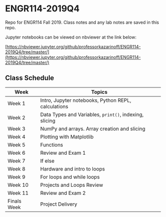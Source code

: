 # ENGR114-2019Q4

Repo for ENGR114 Fall 2019. Class notes and any lab notes are saved in this repo.

Jupyter notebooks can be viewed on nbviewer at the link below:

[https://nbviewer.jupyter.org/github/professorkazarinoff/ENGR114-2019Q4/tree/master/](https://nbviewer.jupyter.org/github/professorkazarinoff/ENGR114-2019Q4/tree/master/)

## Class Schedule

| Week | Topics |
| --- | --- |
| Week 1 | Intro, Jupyter notebooks, Python REPL, calculations |
| Week 2 | Data Types and Variables, ```print()```, indexing, slicing |
| Week 3 | NumPy and arrays. Array creation and slicing |
| Week 4 | Plotting with Matplotlib |
| Week 5 | Functions |
| Week 6 | Review and Exam 1 |
| Week 7 | If else |
| Week 8 | Hardware and intro to loops |
| Week 9 | For loops and while loops |
| Week 10 | Projects and Loops Review |
| Week 11 | Review and Exam 2 |
| Finals Week | Project Delivery |

